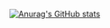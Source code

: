 [![Anurag's GitHub stats](https://github-readme-stats.vercel.app/api?username=mateussiqueira)](https://github.com/anuraghazra/github-readme-stats)
